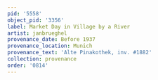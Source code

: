 ```yaml
---
pid: '5558'
object_pid: '3356'
label: Market Day in Village by a River
artist: janbrueghel
provenance_date: Before 1937
provenance_location: Munich
provenance_text: 'Alte Pinakothek, inv. #1882'
collection: provenance
order: '0814'
---
```

